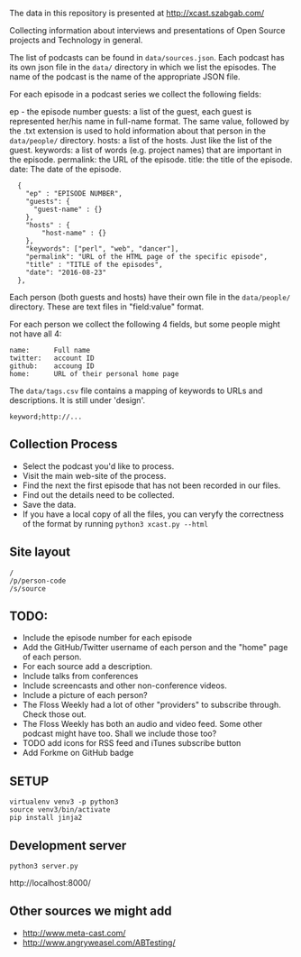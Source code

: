 The data in this repository is presented at http://xcast.szabgab.com/

Collecting information about interviews and presentations
of Open Source projects and Technology in general.


The list of podcasts can be found in ```data/sources.json```.
Each podcast has its own json file in the ```data/``` directory in which we list the episodes.
The name of the podcast is the name of the appropriate JSON file.

For each episode in a podcast series we collect the following fields:

ep - the episode number
guests:   a list of the guest, each guest is represented her/his name in full-name  format.
    The same value, followed by the .txt extension is used to hold information about that person
    in the ```data/people/``` directory.
hosts:   a list of the hosts. Just like the list of the guest.
keywords: a list of words (e.g. project names) that are important in the episode.
permalink: the URL of the episode.
title:     the title of the episode.
date:      The date of the episode.

```
  {
    "ep" : "EPISODE NUMBER",
    "guests": {
      "guest-name" : {}
    },
    "hosts" : {
        "host-name" : {}
    },
    "keywords": ["perl", "web", "dancer"],
    "permalink": "URL of the HTML page of the specific episode",
    "title" : "TITLE of the episodes",
    "date": "2016-08-23"
  },
```

Each person (both guests and hosts) have their own file in the ```data/people/``` directory.
These are text files in "field:value" format.

For each person we collect the following 4 fields, but some people might not have all 4:

```
name:      Full name
twitter:   account ID
github:    accoung ID
home:      URL of their personal home page
```

The ```data/tags.csv``` file contains a mapping of keywords to URLs and descriptions.
It is still under 'design'.

```
keyword;http://...
```

Collection Process
-------------------
* Select the podcast you'd like to process.
* Visit the main web-site of the process.
* Find the next the first episode that has not been recorded in our files.
* Find out the details need to be collected.
* Save the data.
* If you have a local copy of all the files, you can veryfy the correctness of the format by running ```python3 xcast.py --html```



Site layout
------------
```
/
/p/person-code
/s/source
```

TODO:
-----
* Include the episode number for each episode
* Add the GitHub/Twitter username of each person and the "home" page of each person.
* For each source add a description.
* Include talks from conferences
* Include screencasts and other non-conference videos.
* Include a picture of each person?
* The Floss Weekly had a lot of other "providers" to subscribe through. Check those out.
* The Floss Weekly has both an audio and video feed. Some other podcast might have too. Shall we include those too?
* TODO add icons for RSS feed and iTunes subscribe button
* Add Forkme on GitHub badge


SETUP
------
```
virtualenv venv3 -p python3
source venv3/bin/activate
pip install jinja2
```

Development server
-------------------
```python3 server.py```

http://localhost:8000/


Other sources we might add
----------------------------
* http://www.meta-cast.com/
* http://www.angryweasel.com/ABTesting/

